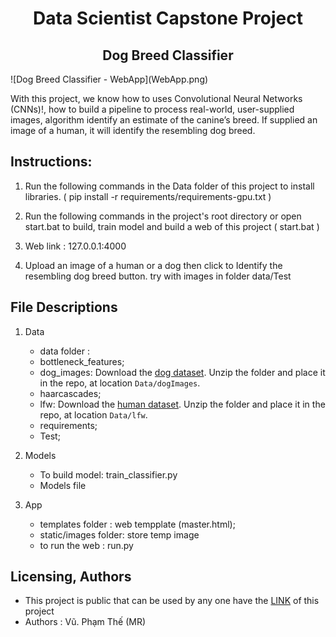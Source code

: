 <h1 align="center">Data Scientist Capstone Project</h1>
<h2 align="center">Dog Breed Classifier</h2>
![Dog Breed Classifier - WebApp](WebApp.png)

 With this project, we know how to uses Convolutional Neural Networks (CNNs)!, how to build a pipeline to process real-world, user-supplied images, algorithm identify an estimate of the canine’s breed. If supplied an image of a human, it will identify the resembling dog breed.

## Instructions:
1. Run the following commands in the Data folder of this project to install libraries. ( pip install -r requirements/requirements-gpu.txt )

2. Run the following commands in the project's root directory or open start.bat to build, train model and build a web of this project
( start.bat )

3. Web link : 127.0.0.1:4000

4. Upload an image of a human or a dog then click to Identify the resembling dog breed button. try with images in folder data/Test

## File Descriptions
1. Data
    - data folder : 
    + bottleneck_features;
    + dog_images: Download the [dog dataset](https://s3-us-west-1.amazonaws.com/udacity-aind/dog-project/dogImages.zip).  Unzip the folder and place it in the repo, at location `Data/dogImages`.
    + haarcascades;
    + lfw: Download the [human dataset](https://s3-us-west-1.amazonaws.com/udacity-aind/dog-project/lfw.zip).  Unzip the folder and place it in the repo, at location `Data/lfw`.
    + requirements;
    + Test;

2. Models
    - To build model: train_classifier.py
    - Models file

3. App
    - templates folder : web tempplate (master.html);
    - static/images folder: store temp image
    - to run the web : run.py

## Licensing, Authors
- This project is public that can be used by any one have the <a href="https://github.com/SandHome/Data_Scientist_Capstone">LINK</a> of this project
- Authors : Vũ. Phạm Thế (MR)
